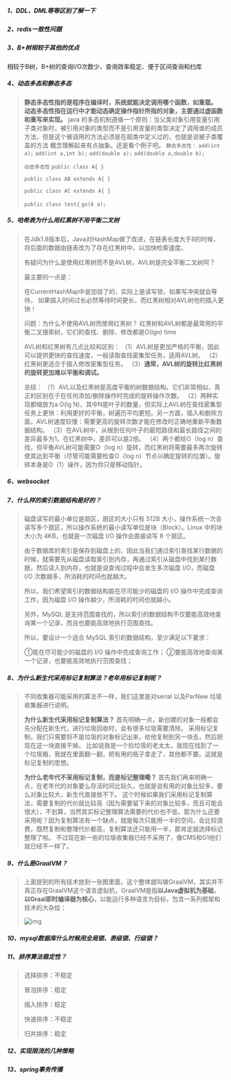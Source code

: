 ##### 1、DDL、DML等等区别了解一下

##### 2、redis一致性问题

##### 3、B+树相较于其他的优点

相较于B树，B+树的查询I/O次数少、查询效率稳定、便于区间查询和扫库

##### 4、动态多态和静态多态

> **静态多态性指的是程序在编译时，系统就能决定调用哪个函数，如重载。** 
> **动态多态性指在运行中才能动态确定操作指针所指的对象，主要通过虚函数和重写来实现。** 
> java 的多态机制遵循一个原则：当父类对象引用变量引用子类对象时，被引用对象的类型而不是引用变量的类型决定了调用谁的成员方法，但是这个被调用的方法必须是在超类中定义过的，也就是说被子类覆盖的方法 
> 概念理解起来有点抽象。还是看个例子吧。 
> `静态多态性：` 
> `add(int a);` 
> `add(int a,int b);` 
> `add(double a);` 
> `add(double a,double b);` 
>
> `动态多态性` 
> `public class A{ }` 
>
> `public class AB extends A{ }` 
>
> `public class AC extends A{ }` 
>
> `public class test{` 
>   `go(A a);`

##### 5、哈希表为什么用红黑树不用平衡二叉树

> 在Jdk1.8版本后，Java对HashMap做了改进，在链表长度大于8的时候，将后面的数据由链表改为了存在红黑树中，以加快检索速度。
>
> 有疑问为什么是使用红黑树而不是AVL树，AVL树是完全平衡二叉树阿？
>
> 最主要的一点是：
>
> 在CurrentHashMap中是加锁了的，实际上是读写锁，如果写冲突就会等待，
> 如果插入时间过长必然等待时间更长，而红黑树相对AVL树他的插入更快！
>
> 问题：为什么不使用AVL树而使用红黑树？
> 红黑树和AVL树都是最常用的平衡二叉搜索树，它们的查找、删除、修改都是O(lgn) time
>
> AVL树和红黑树有几点比较和区别：
> （1）AVL树是更加严格的平衡，因此可以提供更快的查找速度，一般读取查找密集型任务，适用AVL树。
> （2）红黑树更适合于插入修改密集型任务。
> （3）**通常，AVL树的旋转比红黑树的旋转更加难以平衡和调试。**
>
> 总结：
> （1）AVL以及红黑树是高度平衡的树数据结构。它们非常相似，真正的区别在于在任何添加/删除操作时完成的旋转操作次数。
> （2）两种实现都缩放为a O(lg N)，其中N是叶子的数量，但实际上AVL树在查找密集型任务上更快：利用更好的平衡，树遍历平均更短。另一方面，插入和删除方面，AVL树速度较慢：需要更高的旋转次数才能在修改时正确地重新平衡数据结构。
> （3）在AVL树中，从根到任何叶子的最短路径和最长路径之间的差异最多为1。在红黑树中，差异可以是2倍。
> （4）两个都给O（log n）查找，但平衡AVL树可能需要O（log n）旋转，而红黑树将需要最多两次旋转使其达到平衡（尽管可能需要检查O（log n）节点以确定旋转的位置）。旋转本身是O（1）操作，因为你只是移动指针。

##### 6、websocket

##### 7、什么样的索引数据结构是好的？

> 磁盘读写的最小单位是扇区，扇区的大小只有 512B 大小，操作系统一次会读写多个扇区，所以操作系统的最小读写单位是块（Block）。Linux 中的块大小为 4KB，也就是一次磁盘 I/O 操作会直接读写 8 个扇区。
>
> 由于数据库的索引是保存到磁盘上的，因此当我们通过索引查找某行数据的时候，就需要先从磁盘读取索引到内存，再通过索引从磁盘中找到某行数据，然后读入到内存，也就是说查询过程中会发生多次磁盘 I/O，而磁盘 I/O 次数越多，所消耗的时间也就越大。
>
> 所以，我们希望索引的数据结构能在尽可能少的磁盘的 I/O 操作中完成查询工作，因为磁盘 I/O 操作越少，所消耗的时间也就越小。
>
> 另外，MySQL 是支持范围查找的，所以索引的数据结构不仅要能高效地查询某一个记录，而且也要能高效地执行范围查找。
>
> 所以，要设计一个适合 MySQL 索引的数据结构，至少满足以下要求：
>
> ①能在尽可能少的磁盘的 I/O 操作中完成查询工作；
> ②要能高效地查询某一个记录，也要能高效地执行范围查找；

##### 8、为什么新生代采用标记复制算法？老年用标记复制呢？

> 不同收集器可能采用的算法不一样，我们这里是对serial 以及ParNew 垃圾收集器进行说明。
>
> **为什么新生代采用标记复制算法？**
> 首先明确一点，新创建的对象一般都会先分配在新生代，进行垃圾回收时，会有很多垃圾需要清除。
> 采用标记复制，我们只需要将不是垃圾的对象标记出来，给他复制到另一块去，然后把现在这一块直接干掉。
> 比如说我是一个捡垃圾的老太太，我现在找到了一个垃圾箱，我就在里面翻一翻，把有用的瓶子拿走了，其他都不要。这就是标记复制的思想。
>
> **为什么老年代不采用标记复制，而是标记整理嘞？**
> 首先我们再来明确一点，在老年代的对象要么存活时间比较久，也就是说有用的对象比较多，要么对象比较大，新生代直接放不下。
> 这个时候如果我们采用标记复制算法，需要复制的代价就比较高（因为需要留下来的对象比较多，而且可能会很大），不划算，当然其实标记整理算法需要的代价也不低，那为什么还要采用呢？因为复制算法有一个缺点，就是每次只能用一半的空间，会比较浪费，既然复制和整理代价都高，复制算法还只能用一半，那肯定就选择标记整理了啦。
> 不过现在新一些的垃圾收集器已经不采用了，像CMS和G1他们就已经不一样了。

##### 9、什么是GraalVM？

> 上面提到的所有技术放到一张图里面，这个整体就叫做GraalVM，其实并不真正存在GraalVM这个语言虚拟机，GraalVM是指**以Java虚拟机为基础**，**以Graal即时编译器为核心**，以能运行多种语言为目标，包含一系列框架和技术的大杂烩：
>
> ![img](https://picx.zhimg.com/v2-7205d1f7d9ff516da1ff8628dd655639_r.jpg?source=2c26e567)

##### 10、mysql数据库什么时候用全局锁、表级锁、行级锁？

##### 11、排序算法稳定性？

> 选择排序：不稳定
>
> 冒泡排序：稳定
>
> 插入排序：稳定
>
> 快速排序：不稳定
>
> 归并排序：稳定

##### 12、实现限流的几种策略

##### 13、spring事务传播
